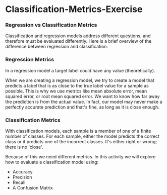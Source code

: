 # Classification-Metrics-Exercise

### Regression vs Classification Metrics
Classification and regression models address different questions, and therefore must be evaluated differently. Here is a brief overview of the difference between regression and classification.

### Regression Metrics
In a regression model a target label could have any value (theoretically).

When we are creating a regression model, we try to create a model that predicts a label that is as close to the true label value for a sample as possible. This is why we use metrics like mean absolute error, mean squared error, or root mean squared error. We want to know how far away the prediction is from the actual value. In fact, our model may never make a perfectly accurate prediction and that's fine, as long as it is close enough.
### Classification Metrics
With classification models, each sample is a member of one of a finite number of classes. For each sample, either the model predicts the correct class or it predicts one of the incorrect classes. It's either right or wrong; there is no 'close'.

Because of this we need different metrics. In this activity we will explore how to evaluate a classification model using:

 - Accuracy
 - Precision
 - Recall
 - A Confusion Matrix
